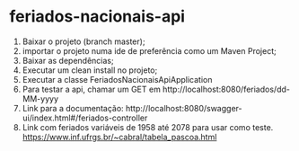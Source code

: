 # feriados-nacionais-api
1. Baixar o projeto (branch master);
2. importar o projeto numa ide de preferência como um Maven Project;
3. Baixar as dependências;
4. Executar um clean install no projeto;
5. Executar a classe FeriadosNacionaisApiApplication
6. Para testar a api, chamar um GET em http://localhost:8080/feriados/dd-MM-yyyy
7. Link para a documentação: http://localhost:8080/swagger-ui/index.html#/feriados-controller
8. Link com feriados variáveis de 1958 até 2078 para usar como teste. https://www.inf.ufrgs.br/~cabral/tabela_pascoa.html
